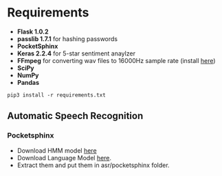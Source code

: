 # Requirements
- **Flask 1.0.2**
- **passlib 1.7.1** for hashing passwords
- **PocketSphinx**
- **Keras 2.2.4** for 5-star sentiment anaylzer
- **FFmpeg** for converting wav files to 16000Hz sample rate (install [here](http://ffmpeg.org/download.html))
- **SciPy**
- **NumPy**
- **Pandas**
```
pip3 install -r requirements.txt
```
## Automatic Speech Recognition
### Pocketsphinx
- Download HMM model [here](https://sourceforge.net/projects/cmusphinx/files/Acoustic%20and%20Language%20Models/.US%20English/cmusphinx-en-us-8khz-5.2.tar.gz/download)
- Download Language Model [here](https://sourceforge.net/projects/cmusphinx/files/Acoustic%20and%20Language%20Models/US%20English/en-70k-0.1.lm.gz/download).
- Extract them and put them in asr/pocketsphinx folder.